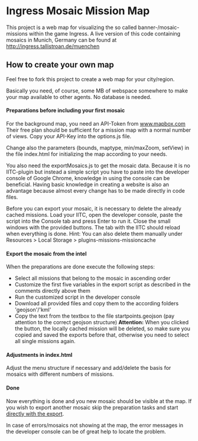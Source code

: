 # Ingress Mosaic Mission Map
This project is a web map for visualizing the so called banner-/mosaic-missions within the game Ingress. 
A live version of this code containing mosaics in Munich, Germany can be found at http://ingress.tallistroan.de/muenchen

## How to create your own map
Feel free to fork this project to create a web map for your city/region.

Basically you need, of course, some MB of webspace somewhere to make your map available to other agents. No database is needed.

#### Preparations before including your first mosaic
For the background map, you need an API-Token from www.mapbox.com
Their free plan should be sufficient for a mission map with a normal number of views. 
Copy your API-Key into the options.js file.

Change also the parameters (bounds, maptype, min/maxZoom, setView) in the file index.html for initializing the map according to your needs.

You also need the exportMosaics.js to get the mosaic data. Because it is no IITC-plugin but instead a simple script you have to paste into the developer console 
of Google Chrome, knowledge in using the console can be beneficial.
Having basic knowledge in creating a website is also an advantage because almost every change has to be made directly in code files.

Before you can export your mosaic, it is necessary to delete the already cached missions.
Load your IITC, open the developer console, paste the script into the Console tab and press Enter to run it.
Close the small windows with the provided buttons. The tab with the IITC should reload when everything is done.
Hint: You can also delete them manually under Resources > Local Storage > plugins-missions-missioncache

#### Export the mosaic from the intel
When the preparations are done execute the following steps:
* Select all missions that belong to the mosaic in ascending order
* Customize the first five variables in the export script as described in the comments directly above them
* Run the customized script in the developer console
* Download all provided files and copy them to the according folders 'geojson'/'kml'
* Copy the text from the textbox to the file startpoints.geojson (pay attention to the correct geojson structure)
  **Attention:** When you clicked the button, the locally cached mission will be deleted, so make sure you copied and saved the exports before that, otherwise you need to select all single missions again.

#### Adjustments in index.html
Adjust the menu structure if necessary and add/delete the basis for mosaics with different numbers of missions.

#### Done

Now everything is done and you new mosaic should be visible at the map. If you wish to export another mosaic
skip the preparation tasks and start [directly with the export](#export-the-mosaic-from-the-intel).

In case of errors/mosaics not showing at the map, the error messages in the developer console can be of great help to locate the problem.